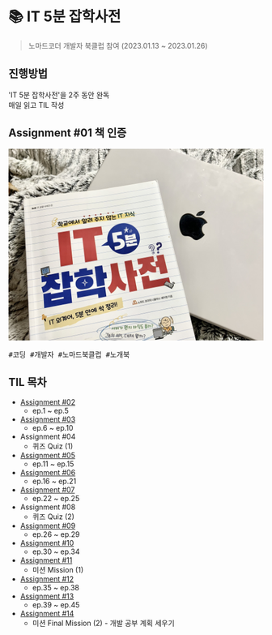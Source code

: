 # 📚 IT 5분 잡학사전

> 노마드코더 개발자 북클럽 참여 (2023.01.13 ~ 2023.01.26)

## 진행방법

'IT 5분 잡학사전'을 2주 동안 완독<br>
매일 읽고 TIL 작성

## Assignment #01 책 인증

<img src="images/my-book.jpeg">
<pre>#코딩 #개발자 #노마드북클럽 #노개북</pre>

## TIL 목차

- <a href="assignment-02.md">Assignment #02</a>
  - ep.1 ~ ep.5
- <a href="assignment-03.md">Assignment #03</a>
  - ep.6 ~ ep.10
- Assignment #04
  - 퀴즈 Quiz (1)
- <a href="assignment-05.md">Assignment #05</a>
  - ep.11 ~ ep.15
- <a href="assignment-06.md">Assignment #06</a>
  - ep.16 ~ ep.21
- <a href="assignment-07.md">Assignment #07</a>
  - ep.22 ~ ep.25
- Assignment #08
  - 퀴즈 Quiz (2)
- <a href="assignment-09.md">Assignment #09</a>
  - ep.26 ~ ep.29
- <a href="assignment-10.md">Assignment #10</a>
  - ep.30 ~ ep.34
- <a href="index.html">Assignment #11</a>
  - 미션 Mission (1)
- <a href="assignment-12.md">Assignment #12</a>
  - ep.35 ~ ep.38
- <a href="assignment-13.md">Assignment #13</a>
  - ep.39 ~ ep.45
- <a href="https://animated-albatross-a89.notion.site/2023-7d04a99bf5004bc0b0461648482df903">Assignment #14</a>
  - 미션 Final Mission (2) - 개발 공부 계획 세우기
